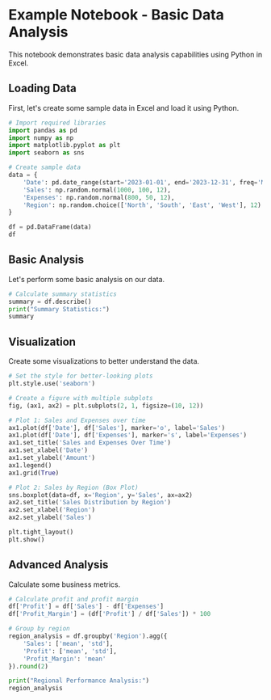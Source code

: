 # Example Notebook - Basic Data Analysis

This notebook demonstrates basic data analysis capabilities using Python in Excel.

## Loading Data

First, let's create some sample data in Excel and load it using Python.

```python
# Import required libraries
import pandas as pd
import numpy as np
import matplotlib.pyplot as plt
import seaborn as sns

# Create sample data
data = {
    'Date': pd.date_range(start='2023-01-01', end='2023-12-31', freq='M'),
    'Sales': np.random.normal(1000, 100, 12),
    'Expenses': np.random.normal(800, 50, 12),
    'Region': np.random.choice(['North', 'South', 'East', 'West'], 12)
}

df = pd.DataFrame(data)
df
```

## Basic Analysis

Let's perform some basic analysis on our data.

```python
# Calculate summary statistics
summary = df.describe()
print("Summary Statistics:")
summary
```

## Visualization

Create some visualizations to better understand the data.

```python
# Set the style for better-looking plots
plt.style.use('seaborn')

# Create a figure with multiple subplots
fig, (ax1, ax2) = plt.subplots(2, 1, figsize=(10, 12))

# Plot 1: Sales and Expenses over time
ax1.plot(df['Date'], df['Sales'], marker='o', label='Sales')
ax1.plot(df['Date'], df['Expenses'], marker='s', label='Expenses')
ax1.set_title('Sales and Expenses Over Time')
ax1.set_xlabel('Date')
ax1.set_ylabel('Amount')
ax1.legend()
ax1.grid(True)

# Plot 2: Sales by Region (Box Plot)
sns.boxplot(data=df, x='Region', y='Sales', ax=ax2)
ax2.set_title('Sales Distribution by Region')
ax2.set_xlabel('Region')
ax2.set_ylabel('Sales')

plt.tight_layout()
plt.show()
```

## Advanced Analysis

Calculate some business metrics.

```python
# Calculate profit and profit margin
df['Profit'] = df['Sales'] - df['Expenses']
df['Profit_Margin'] = (df['Profit'] / df['Sales']) * 100

# Group by region
region_analysis = df.groupby('Region').agg({
    'Sales': ['mean', 'std'],
    'Profit': ['mean', 'std'],
    'Profit_Margin': 'mean'
}).round(2)

print("Regional Performance Analysis:")
region_analysis
```
